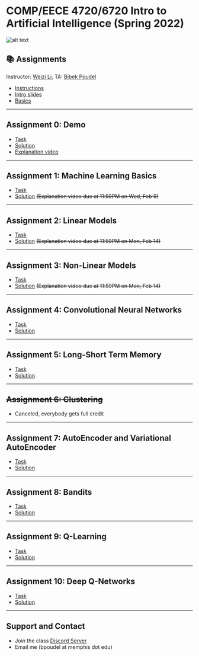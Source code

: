 # COMP/EECE 4720/6720 Intro to Artificial Intelligence (Spring 2022)

![alt text](https://github.com/poudel-bibek/Intro-to-AI-Assignments/blob/gh-pages/assets/css/img_1.jpg?raw=true)

## 📚 Assignments
Instructor: [Weizi Li](https://weizi-li.github.io/), TA: [Bibek Poudel](https://poudel-bibek.github.io)

- [Instructions](instructions.md)
- [Intro slides](https://nbviewer.org/github/poudel-bibek/Intro-to-AI-Assignments/blob/gh-pages/Slides_1.pdf)
- [Basics](https://colab.research.google.com/drive/1ukczrXFt05g0v-DnDJMQsNOrhlodEUTf?usp=sharing)


---
## Assignment 0: Demo
  
  - [Task](https://colab.research.google.com/drive/1LhCm0wje6OgzFyLYF6Z1R373qhLHkHO4?usp=sharing)
  - [Solution](https://colab.research.google.com/drive/1DCHnrJhFzRJGcNhJ770ulZjaivoaYZoW?usp=sharing)
  - [Explanation video](https://youtu.be/yC_VRmdHeXs)
 
---
## Assignment 1: Machine Learning Basics
  
  - [Task](https://colab.research.google.com/drive/1fDAIPerBr8kEvEEFzgaPf24Lop8tk9uZ?usp=sharing)
  - [Solution](https://colab.research.google.com/drive/1ry2z8OTX90KME9tfMItvmw0RteKlLIiN?usp=sharing) ~~(Explanation video due at 11:59PM on Wed, Feb 9)~~
<!--   - [<span class="custom-style">Solution</span>](after_class.md) (Explanation video due at 11:59PM on Wed, Feb 9) -->
 
<!--[A1 Solution](https://colab.research.google.com/drive/1ry2z8OTX90KME9tfMItvmw0RteKlLIiN?usp=sharing)-->

---
## Assignment 2: Linear Models

  - [Task](https://colab.research.google.com/drive/17anz72YbO3cnM3ry9wy4aDCLyGYWqxQL?usp=sharing)
  - [Solution](https://colab.research.google.com/drive/1y3m0rTYrSEvFRPbIPgYuxrTcYKi89GQG?usp=sharing) ~~(Explanation video due at 11:59PM on Mon, Feb 14)~~
<!--   - [<span class="custom-style">Solution</span>](after_class.md)  -->
  
 <!--[A2 Solution](https://colab.research.google.com/drive/1y3m0rTYrSEvFRPbIPgYuxrTcYKi89GQG?usp=sharing)-->
 
 ---
## Assignment 3: Non-Linear Models

  - [Task](https://colab.research.google.com/drive/1WZFbN8GbXK9OwfS0rE74LVM2ZqT6wWR7?usp=sharing)
  - [Solution](https://colab.research.google.com/drive/1G6HND9_p6HE0GCEaCpflt85ngOMqZdn4?usp=sharing) ~~(Explanation video due at 11:59PM on Mon, Feb 14)~~
<!--   - [<span class="custom-style">Solution</span>](after_class.md) (Explanation video due at 11:59PM on Mon, Feb 14)
   -->
 <!--[A3 Solution](https://colab.research.google.com/drive/1G6HND9_p6HE0GCEaCpflt85ngOMqZdn4?usp=sharing)-->
 
 ---
## Assignment 4: Convolutional Neural Networks

  - [Task](https://colab.research.google.com/drive/1hkTt5V4J35mFux3EXI2QuCpOWrTy98Q3?usp=sharing)
  - [<span class="custom-style">Solution</span>](bots.md)
  
 <!--[A4 Solution]()-->
 
 ---
## Assignment 5: Long-Short Term Memory

  - [<span class="custom-style">Task</span>](bots.md)
  - [<span class="custom-style">Solution</span>](bots.md)
  
 <!--[A5 Solution]()-->
 
 ---
## ~~Assignment 6: Clustering~~ 
  - Canceled, everybody gets full credit 
  
<!--   - [<span class="custom-style">Task</span>](bots.md)
  - [<span class="custom-style">Solution</span>](bots.md) -->
  
 <!--[A6 Solution]()-->
 
 ---
## Assignment 7: AutoEncoder and Variational AutoEncoder

  - [<span class="custom-style">Task</span>](bots.md)
  - [<span class="custom-style">Solution</span>](bots.md)
  
 <!--[A7 Solution]()-->
 
 ---
## Assignment 8: Bandits

  - [<span class="custom-style">Task</span>](bots.md)
  - [<span class="custom-style">Solution</span>](bots.md)
  
 <!--[A8 Solution]()-->
 
 --- 
## Assignment 9: Q-Learning

  - [<span class="custom-style">Task</span>](bots.md)
  - [<span class="custom-style">Solution</span>](bots.md)
  
 <!--[A9 Solution]()-->
 
 ---
## Assignment 10: Deep Q-Networks

  - [<span class="custom-style">Task</span>](bots.md)
  - [<span class="custom-style">Solution</span>](bots.md)
  
 <!--[A10 Solution]()-->
 
---
## Support and Contact
  - Join the class [Discord Server](https://discord.gg/pGbxNGNT)
  - Email me (bpoudel at memphis dot edu)
